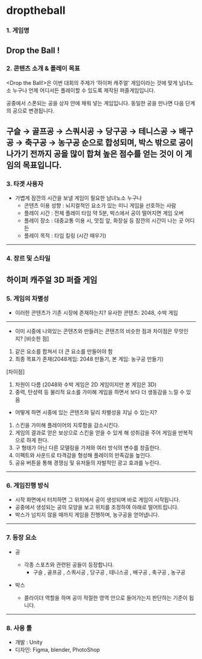 # droptheball

### 1. 게임명


**Drop the Ball !** 
---

### 2. 콘텐츠 소개 & 플레이 목표

<Drop the Ball!>은 이번 대회의 주제가 ‘하이퍼 캐주얼’ 게임이라는 것에 맞게 남녀노소 누구나 언제 어디서든 플레이할 수 있도록 제작된 퍼즐게임입니다. 

공중에서 스폰되는 공을 상자 안에 채워 넣는 게임입니다. 동일한 공을 만나면 다음 단계의 공으로 변경됩니다. 

구슬 → 골프공 → 스쿼시공 → 당구공 → 테니스공 → 배구공 → 축구공 → 농구공 순으로 합성되며, 박스 밖으로 공이 나가기 전까지 공을 많이 합쳐 높은 점수를 얻는 것이 이 게임의 목표입니다.
---
### 3. 타겟 사용자

- 가볍게 잠깐의 시간을 보낼 게임이 필요한 남녀노소 누구나
    - 콘텐츠 이용 성향 : 뇌지컬적인 요소가 있는 미니 게임을 선호하는 사람
    - 플레이 시간 : 전체 플레이 타임 약 5분, 박스에서 공이 떨어지면 게임 오버
    - 플레이 장소 :  대중교통 이용 시, 맛집 앞, 화장실 등 잠깐의 시간이 나는 곳  어디든
    - 플레이 목적 : 타임 킬링 (시간 때우기)
---
### 4.  장르 및 스타일

하이퍼 캐주얼 3D 퍼즐 게임
---
### 5. 게임의 차별성

- 이러한 콘텐츠가 기존 시장에 존재하는지?
유사한 콘텐츠: 2048, 수박 게임
****
- 이미 시중에 나와있는 콘텐츠와 만들려는 콘텐츠의 비슷한 점과 차이점은 무엇인지?
[비슷한 점]
1. 같은 요소를 합쳐서 더 큰 요소를 만들어야 함
2. 최종 목표가 존재(2048게임: 2048 만들기, 본 게임: 농구공 만들기)

 
[차이점]

1. 차원이 다름 (2048와 수박 게임은 2D 게임이지만 본 게임은 3D)
2. 중력, 탄성력 등 물리적 요소를 가미해 게임을 하면서 보다 더 생동감을 느낄 수 있음

 
- 어떻게 하면 시중에 있는 콘텐츠와 달리 차별성을 지닐 수 있는지?
1. 스킨을 가미해 플레이어의 지루함을 감소시킨다.
2. 게임의 결과로 얻은 보상으로 스킨을 얻을 수 있게 해 성취감을 주어 게임을 반복적으로 하게 한다.
3. 구 형태가 아닌 다른 모델링을 가져와 여러 방식의 변수를 창출한다.
4. 이펙트와 사운드로 타격감을 형성해 플레이의 만족감을 높인다.
5. 공유 버튼을 통해 경쟁심 및 유저들의 자발적인 광고 효과를 누린다.
---
### 6. 게임진행 방식


- 시작 화면에서 터치하면 그 위치에서 공이 생성되며 바로 게임이 시작됩니다.
- 공중에서 생성되는 공의 모양을 보고 위치를 조정하여 아래로 떨어트립니다.
- 박스가 넘치지 않을 때까지 게임을 진행하며, 농구공을 얻어냅니다.
---
### 7. 등장 요소


- 공
    - 각종 스포츠와 관련된 공들이 등장합니다.
        - 구슬 , 골프공 , 스쿼시공 , 당구공 , 테니스공 , 배구공 , 축구공 , 농구공

- 박스
    - 콜라이더 역할을 하며 공이 적절한 영역 안으로 들어가는지 판단하는 기준이 됩니다.
    
---
### 8. 사용 툴


- 개발 : Unity
- 디자인: Figma, blender, PhotoShop
